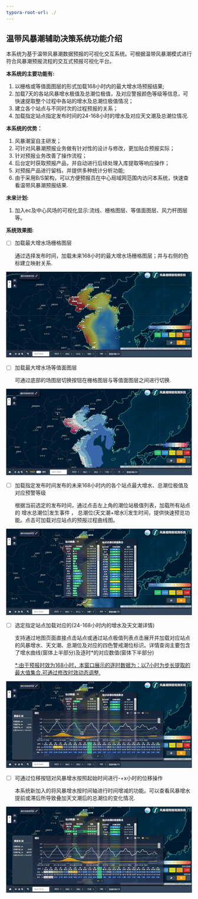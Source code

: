 ```yaml
---
typora-root-url: ./
---
```


## **温带风暴潮辅助决策系统功能介绍**

本系统为基于温带风暴潮数据预报的可视化交互系统。可根据温带风暴潮模式进行符合风暴潮预报流程的交互式预报可视化平台。

**本系统的主要功能有:**

1. 以栅格或等值面图层的形式加载168小时内的最大增水场预报结果;
2. 加载7天的各站风暴增水极值及总潮位极值，及对应警报颜色等级等信息，可快速提取整个过程中各站的增水及总潮位极值情况；
3. 建立各个站点与不同时次的过程预报的关系；
4. 加载指定站点指定发布时间的24-168小时的增水及对应天文潮及总潮位情况.

**本系统的优势：**

1. 风暴潮室自主研发；
2. 可针对风暴潮预报业务做有针对性的设计与修改，更加贴合预报实际；
3. 针对预报业务改善了操作流程；
4. 后台定时获取预报产品，并自动进行后续处理入库提取等响应操作；
5. 对预报产品进行留档，并提供多种统计分析功能;
6. 由于采用B/S架构，可以方便预报员在中心局域网范围内访问本系统，快速查看温带风暴潮预报结果.

**未来计划:**

1. 加入ec及中心风场的可视化显示:流线、栅格图层、等值面图层、风力杆图层等。

**系统效果图:**

- [ ] 加载最大增水场栅格图层

  通过选择发布时间，加载未来168小时的最大增水场栅格图层；并与右侧的色标建立映射关系.

![001](/docs/fd_imgs/001.png)

- [ ] 加载最大增水场等值面图层

  可通过底部的场图层切换按钮在栅格图层与等值面图层之间进行切换.

![002](/docs/fd_imgs/010.png)

- [ ] 加载指定发布时间发布的未来168小时内的各个站点最大增水、总潮位极值及对应预警等级

  根据当前选定的发布时间，通过点击左上角的潮位站极值列表，加载所有站点的 增水总潮位|发生事件 ， 总潮位(天文潮+增水)|发生时间，提供快速预览功能。点击可加载对应站点的预报过程曲线图。

![002](/docs/fd_imgs/002.png)

- [ ] 选定指定站点加载对应的(24-168小时内的增水及天文潮详情)

  支持通过地图页面直接点击站点或通过站点极值列表点击展开并加载对应站点的风暴增水、天文潮、总潮位及对应的四色警戒潮位标识。详情查询主要包含了增水曲线(窗体上半部分)及逐时*的对应数值(窗体下半部分)

  <u>*:由于预报时效为168小时，本窗口展示的逐时数据为：以7小时为步长提取的最大值集合.可通过修改时效动态调整.</u>

![002](/docs/fd_imgs/003.png)

- [ ] 可通过位移按钮对风暴增水按照起始时间进行-+x小时的位移操作

  本系统新加入的将风暴增水按时间轴进行时间增减的功能。可以查看风暴增水提前或滞后所导致叠加天文潮后的总潮位的变化情况.

![004](/docs/fd_imgs/004.png)

